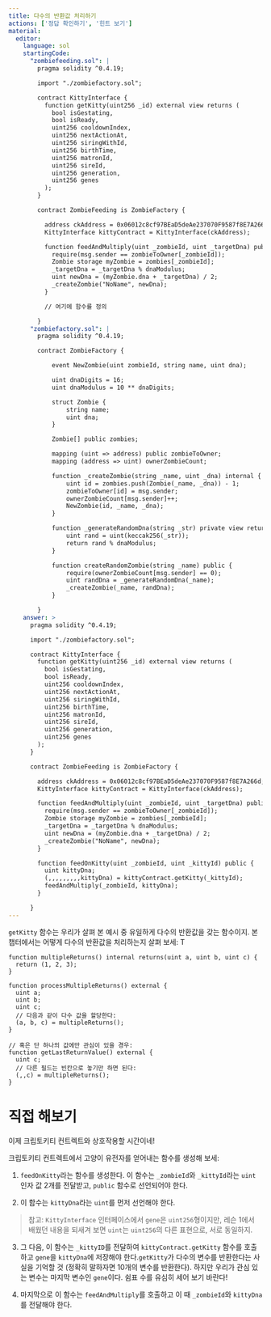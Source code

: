 ```yaml
---
title: 다수의 반환값 처리하기 
actions: ['정답 확인하기', '힌트 보기']
material:
  editor:
    language: sol
    startingCode:
      "zombiefeeding.sol": |
        pragma solidity ^0.4.19;

        import "./zombiefactory.sol";

        contract KittyInterface {
          function getKitty(uint256 _id) external view returns (
            bool isGestating,
            bool isReady,
            uint256 cooldownIndex,
            uint256 nextActionAt,
            uint256 siringWithId,
            uint256 birthTime,
            uint256 matronId,
            uint256 sireId,
            uint256 generation,
            uint256 genes
          );
        }

        contract ZombieFeeding is ZombieFactory {

          address ckAddress = 0x06012c8cf97BEaD5deAe237070F9587f8E7A266d;
          KittyInterface kittyContract = KittyInterface(ckAddress);

          function feedAndMultiply(uint _zombieId, uint _targetDna) public {
            require(msg.sender == zombieToOwner[_zombieId]);
            Zombie storage myZombie = zombies[_zombieId];
            _targetDna = _targetDna % dnaModulus;
            uint newDna = (myZombie.dna + _targetDna) / 2;
            _createZombie("NoName", newDna);
          }

          // 여기에 함수를 정의 

        }
      "zombiefactory.sol": |
        pragma solidity ^0.4.19;

        contract ZombieFactory {

            event NewZombie(uint zombieId, string name, uint dna);

            uint dnaDigits = 16;
            uint dnaModulus = 10 ** dnaDigits;

            struct Zombie {
                string name;
                uint dna;
            }

            Zombie[] public zombies;

            mapping (uint => address) public zombieToOwner;
            mapping (address => uint) ownerZombieCount;

            function _createZombie(string _name, uint _dna) internal {
                uint id = zombies.push(Zombie(_name, _dna)) - 1;
                zombieToOwner[id] = msg.sender;
                ownerZombieCount[msg.sender]++;
                NewZombie(id, _name, _dna);
            }

            function _generateRandomDna(string _str) private view returns (uint) {
                uint rand = uint(keccak256(_str));
                return rand % dnaModulus;
            }

            function createRandomZombie(string _name) public {
                require(ownerZombieCount[msg.sender] == 0);
                uint randDna = _generateRandomDna(_name);
                _createZombie(_name, randDna);
            }

        }
    answer: >
      pragma solidity ^0.4.19;

      import "./zombiefactory.sol";

      contract KittyInterface {
        function getKitty(uint256 _id) external view returns (
          bool isGestating,
          bool isReady,
          uint256 cooldownIndex,
          uint256 nextActionAt,
          uint256 siringWithId,
          uint256 birthTime,
          uint256 matronId,
          uint256 sireId,
          uint256 generation,
          uint256 genes
        );
      }

      contract ZombieFeeding is ZombieFactory {

        address ckAddress = 0x06012c8cf97BEaD5deAe237070F9587f8E7A266d;
        KittyInterface kittyContract = KittyInterface(ckAddress);

        function feedAndMultiply(uint _zombieId, uint _targetDna) public {
          require(msg.sender == zombieToOwner[_zombieId]);
          Zombie storage myZombie = zombies[_zombieId];
          _targetDna = _targetDna % dnaModulus;
          uint newDna = (myZombie.dna + _targetDna) / 2;
          _createZombie("NoName", newDna);
        }

        function feedOnKitty(uint _zombieId, uint _kittyId) public {
          uint kittyDna;
          (,,,,,,,,,kittyDna) = kittyContract.getKitty(_kittyId);
          feedAndMultiply(_zombieId, kittyDna);
        }

      }
---
```


`getKitty` 함수는 우리가 살펴 본 예시 중 유일하게 다수의 반환값을 갖는 함수이지. 본 챕터에서는 어떻게 다수의 반환값을 처리하는지 살펴 보세: T

```
function multipleReturns() internal returns(uint a, uint b, uint c) {
  return (1, 2, 3);
}

function processMultipleReturns() external {
  uint a;
  uint b;
  uint c;
  // 다음과 같이 다수 값을 할당한다:
  (a, b, c) = multipleReturns();
}

// 혹은 단 하나의 값에만 관심이 있을 경우: 
function getLastReturnValue() external {
  uint c;
  // 다른 필드는 빈칸으로 놓기만 하면 된다: 
  (,,c) = multipleReturns();
}
```

# 직접 해보기

이제 크립토키티 컨트렉트와 상호작용할 시간이네! 

크립토키티 컨트렉트에서 고양이 유전자를 얻어내는 함수를 생성해 보세: 

1. `feedOnKitty`라는 함수를 생성한다. 이 함수는 `_zombieId`와 `_kittyId`라는 `uint` 인자 값 2개를 전달받고, `public` 함수로 선언되어야 한다.

2. 이 함수는 `kittyDna`라는 `uint`를 먼저 선언해야 한다. 

  > 참고: `KittyInterface` 인터페이스에서 `gene`은 `uint256`형이지만, 레슨 1에서 배웠던 내용을 되새겨 보면 `uint`는 `uint256`의 다른 표현으로, 서로 동일하지. 

3. 그 다음, 이 함수는 `_kittyID`를 전달하여 `kittyContract.getKitty` 함수를 호출하고 `gene`을 `kittyDna`에 저장해야 한다.`getKitty`가 다수의 변수를 반환한다는 사실을 기억할 것 (정확히 말하자면 10개의 변수를 반환한다). 하지만 우리가 관심 있는 변수는 마지막 변수인 `gene`이다. 쉼표 수를 유심히 세어 보기 바란다! 

4. 마지막으로 이 함수는 `feedAndMultiply`를 호출하고 이 때 `_zombieId`와 `kittyDna`를 전달해야 한다. 